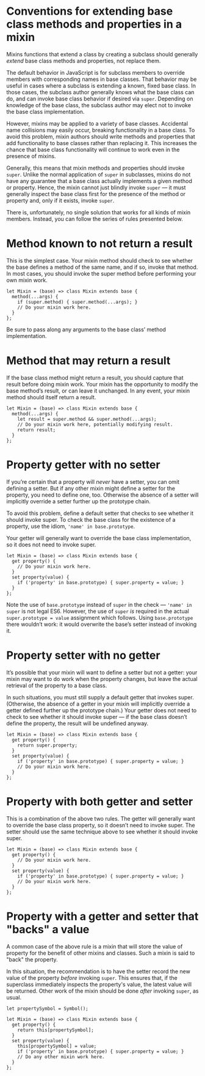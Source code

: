 # Conventions for extending base class methods and properties in a mixin

Mixins functions that extend a class by creating a subclass should generally
*extend* base class methods and properties, not replace them.

The default behavior in JavaScript is for subclass members to override members
with corresponding names in base classes. That behavior may be useful in cases
where a subclass is extending a known, fixed base class. In those cases, the
subclass author generally knows what the base class can do, and can invoke base
class behavior if desired via `super`. Depending on knowledge of the base class,
the subclass author may elect not to invoke the base class implementation.

However, mixins may be applied to a variety of base classes. Accidental name
collisions may easily occur, breaking functionality in a base class. To avoid
this problem, mixin authors should write methods and properties that add
functionality to base classes rather than replacing it. This increases the
chance that base class functionality will continue to work even in the presence
of mixins.

Generally, this means that mixin methods and properties should invoke `super`.
Unlike the normal application of `super` in subclasses, mixins do not have any
guarantee that a base class actually implements a given method or property.
Hence, the mixin cannot just blindly invoke `super` — it must generally inspect
the base class first for the presence of the method or property and, only if it
exists, invoke `super`.

There is, unfortunately, no single solution that works for all kinds of mixin
members. Instead, you can follow the series of rules presented below.


# Method known to not return a result

This is the simplest case. Your mixin method should check to see whether the
base defines a method of the same name, and if so, invoke that method. In most
cases, you should invoke the super method before performing your own mixin work.

    let Mixin = (base) => class Mixin extends base {
      method(...args) {
        if (super.method) { super.method(...args); }
        // Do your mixin work here.
      }
    };

Be sure to pass along any arguments to the base class’ method implementation.

# Method that may return a result

If the base class method might return a result, you should capture that result
before doing mixin work. Your mixin has the opportunity to modify the base
method’s result, or can leave it unchanged. In any event, your mixin method
should itself return a result.

    let Mixin = (base) => class Mixin extends base {
      method(...args) {
        let result = super.method && super.method(...args);
        // Do your mixin work here, potentially modifying result.
        return result;
      }
    };


# Property getter with no setter

If you’re certain that a property will *never* have a setter, you can omit
defining a setter. But if any other mixin might define a setter for the
property, you need to define one, too. Otherwise the absence of a setter will
implicitly override a setter further up the prototype chain.

To avoid this problem, define a default setter that checks to see whether it
should invoke super. To check the base class for the existence of a property,
use the idiom, `'name' in base.prototype`.

Your getter will generally want to override the base class implementation, so it
does not need to invoke super.

    let Mixin = (base) => class Mixin extends base {
      get property() {
        // Do your mixin work here.
      }
      set property(value) {
        if ('property' in base.prototype) { super.property = value; }
      }
    };

Note the use of `base.prototype` instead of `super` in the check — `'name' in
super` is not legal ES6. However, the use of `super` *is* required in the
actual `super.prototype = value` assignment which follows. Using
`base.prototype` there wouldn’t work: it would overwrite the base’s setter
instead of invoking it.


# Property setter with no getter

It’s possible that your mixin will want to define a setter but not a getter:
your mixin may want to do work when the property changes, but leave the actual
retrieval of the property to a base class.

In such situations, you must still supply a default getter that invokes super.
(Otherwise, the absence of a getter in your mixin will implicitly override a
getter defined further up the prototype chain.) Your getter does not need to
check to see whether it should invoke super — if the base class doesn’t define
the property, the result will be undefined anyway.

    let Mixin = (base) => class Mixin extends base {
      get property() {
        return super.property;
      }
      set property(value) {
        if ('property' in base.prototype) { super.property = value; }
        // Do your mixin work here.
      }
    };


# Property with both getter and setter

This is a combination of the above two rules. The getter will generally want to
override the base class property, so it doesn’t need to invoke super. The setter
should use the same technique above to see whether it should invoke super.

    let Mixin = (base) => class Mixin extends base {
      get property() {
        // Do your mixin work here.
      }
      set property(value) {
        if ('property' in base.prototype) { super.property = value; }
        // Do your mixin work here.
      }
    };


# Property with a getter and setter that "backs" a value

A common case of the above rule is a mixin that will store the value of
property for the benefit of other mixins and classes. Such a mixin is said to
"back" the property.

In this situation, the recommendation is to have the setter record the new value
of the property *before* invoking `super`. This ensures that, if the superclass
immediately inspects the property's value, the latest value will be returned.
Other work of the mixin should be done *after* invoking `super`, as usual.

    let propertySymbol = Symbol();

    let Mixin = (base) => class Mixin extends base {
      get property() {
        return this[propertySymbol];
      }
      set property(value) {
        this[propertySymbol] = value;
        if ('property' in base.prototype) { super.property = value; }
        // Do any other mixin work here.
      }
    };
